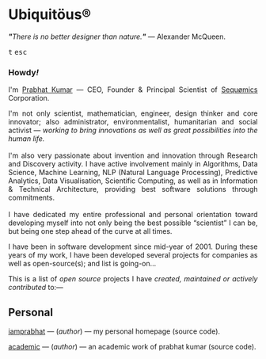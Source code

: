 # Ubiquitöus®
<i><b>"</b>There is no better designer than nature.<b>"</b></i> — Alexander McQueen.
<p><kbd>t</kbd>&nbsp;<kbd>esc</kbd><br/>
<h3>Howdy<i>!</i></h3>
<p align="justify">I'm <a target="_blank" title="HomePage" href="http://prabhatkumar.org/">Prabhat Kumar</a> — CEO, Founder &amp; Principal Scientist of <a target="_blank" title="Company" href="http://sequomics.com/">Sequømics</a> Corporation.</p>
<p align="justify">I'm not only scientist, mathematician, engineer, design thinker and core innovator; also administrator, environmentalist, humanitarian and social activist — <i>working to bring innovations as well as great possibilities into the human life.</i><br/><br/>I'm also very passionate about invention and innovation through Research and Discovery activity. I have active involvement mainly in Algorithms, Data Science, Machine Learning, NLP (Natural Language Processing), Predictive Analytics, Data Visualisation, Scientific Computing, as well as in Information &amp; Technical Architecture, providing best software solutions through commitments.<br/><br/>I have dedicated my entire professional and personal orientation toward developing myself into not only being the best possible “scientist” I can be, but being one step ahead of the curve at all times.</p>
<p align="justify">I have been in software development since mid-year of 2001. During these years of my work, I have been developed several projects for companies as well as open-source(s); and list is going-on...</p>
<p align="justify">This is a list of <i>open source</i> projects I have <i>created, maintained or actively contributed</i> to:—</p>
<h2 align="left">Personal</h2>
<p align="justify"><a target="_blank" title="Source Code" href="https://github.com/iamprabhat/iamprabhat">iamprabhat</a> — (<i>author</i>) — my personal homepage (source code).</p>
<p align="justify"><a target="_blank" title="Source Code" href="https://github.com/iamprabhat/academic">academic</a> — (<i>author</i>) — an academic work of prabhat kumar (source code).</p>
